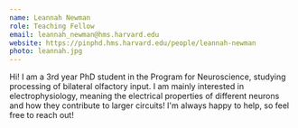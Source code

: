 ```yaml
---
name: Leannah Newman
role: Teaching Fellow
email: leannah_newman@hms.harvard.edu
website: https://pinphd.hms.harvard.edu/people/leannah-newman
photo: leannah.jpg
---
```


Hi! I am a 3rd year PhD student in the Program for Neuroscience, studying processing of bilateral olfactory input. I am mainly interested in electrophysiology, meaning the electrical properties of different neurons and how they contribute to larger circuits! I'm always happy to help, so feel free to reach out!
